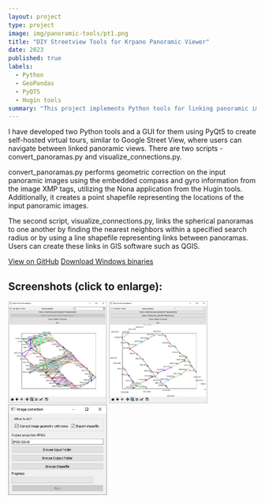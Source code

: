 ```yaml
---
layout: project
type: project
image: img/panoramic-tools/pt1.png
title: "DIY Streetview Tools for Krpano Panoramic Viewer"
date: 2023
published: true
labels:
  - Python
  - GeoPandas
  - PyQT5
  - Hugin tools
summary: "This project implements Python tools for linking panoramic images into a self-hosted virtual tour, a-la Google Streetview using self-hosted Krpano panoramic viewer. These tools allow you to create a custom Streetview-like experience by connecting and displaying your panoramic images."
---
```


<p>I have developed two Python tools and a GUI for them using PyQt5 to create self-hosted virtual tours, similar to Google Street View, where users can navigate between linked panoramic views. There are two scripts - convert_panoramas.py and visualize_connections.py.</p>
<p>
convert_panoramas.py performs geometric correction on the input panoramic images using the embedded compass and gyro information from the image XMP tags, utilizing the Nona application from the Hugin tools. Additionally, it creates a point shapefile representing the locations of the input panoramic images.</p>
<p>
The second script, visualize_connections.py, links the spherical panoramas to one another by finding the nearest neighbors within a specified search radius or by using a line shapefile representing links between panoramas. Users can create these links in GIS software such as QGIS.</p>

<a href = "https://github.com/ngolosov/PanoramicTools/" class="btn btn-outline-dark">View on GitHub</a>
<a href = "https://github.com/ngolosov/PanoramicTools/releases/download/PanoramicTools/Panoramic_tools_v0.1.zip" class="btn btn-outline-dark">Download Windows binaries</a>

## Screenshots (click to enlarge):

<div class="text-center p-4">
   <a href="../img/panoramic-tools/pt3.png"> <img width="200px" src="../img/panoramic-tools/pt3.png" class="img-thumbnail" ></a>
   <a href="../img/panoramic-tools/pt4.png"> <img width="200px" src="../img/panoramic-tools/pt4.png" class="img-thumbnail" ></a>
   <a href="../img/panoramic-tools/pt2.png"> <img width="200px" src="../img/panoramic-tools/pt2.png" class="img-thumbnail" ></a>
</div>
